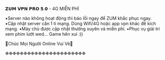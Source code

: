  𝗭𝗨𝗠 𝗩𝗣𝗡 𝗣𝗥𝗢 𝟱.𝟬 - 4G MIỄN PHÍ

▪️Server nào không hoạt động thì báo lỗi ngay để ZUM khắc phục ngay.
▪️Cập nhật server cần 1 tí mạng. Dùng Wifi/4G hoặc app vpn khác để kích mạng.
▪️Máy chủ được cập nhật thường xuyên và miễn phí. 
▪️Phục vụ giải trí xem phim lướt wed...  Game hên xui :))

💓Chúc Mọi Người Online Vui Vẻ💓

❉❉❉❉❉❉❉❉❉❉❉❉❉❉❉❉❉❉❉❉❉❉
